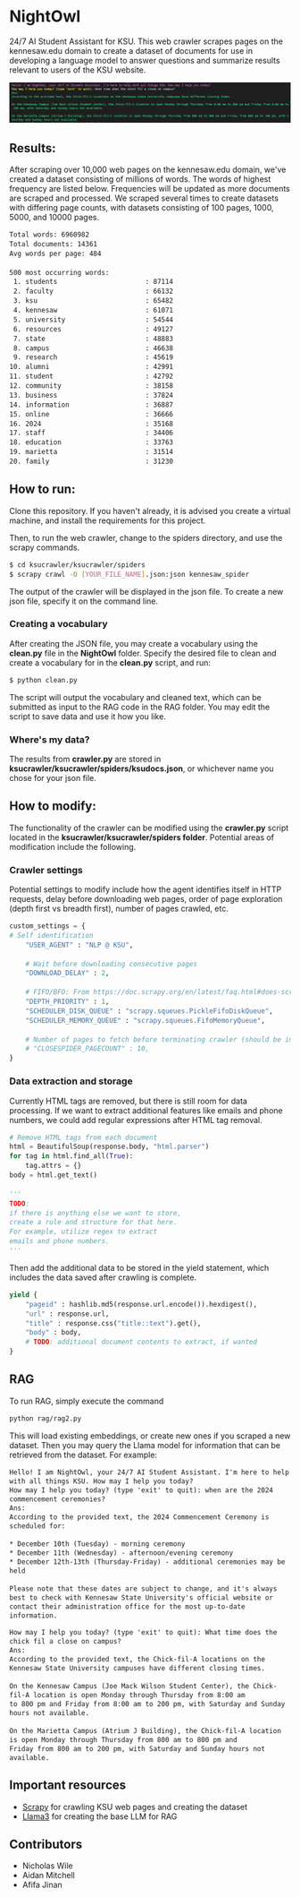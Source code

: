 # NightOwl
24/7 AI Student Assistant for KSU. This web crawler scrapes pages on the kennesaw.edu domain to create a dataset of documents for use in developing a language model to answer questions and summarize results relevant to users of the KSU website. 

![Example query and response](image.png)

## Results:
After scraping over 10,000 web pages on the kennesaw.edu domain, we've created a dataset consisting of millions of words. The words of highest frequency are listed below. Frequencies will be updated as more documents are scraped and processed. We scraped several times to create datasets with differing page counts, with datasets consisting of 100 pages, 1000, 5000, and 10000 pages.

```bash
Total words: 6960982
Total documents: 14361
Avg words per page: 484

500 most occurring words:
 1. students                      : 87114
 2. faculty                       : 66132
 3. ksu                           : 65482
 4. kennesaw                      : 61071
 5. university                    : 54544
 6. resources                     : 49127
 7. state                         : 48883
 8. campus                        : 46638
 9. research                      : 45619
10. alumni                        : 42991
11. student                       : 42792
12. community                     : 38158
13. business                      : 37824
14. information                   : 36887
15. online                        : 36666
16. 2024                          : 35168
17. staff                         : 34406
18. education                     : 33763
19. marietta                      : 31514
20. family                        : 31230
```
## How to run:

Clone this repository. If you haven't already, it is advised you create a virtual machine, and install the requirements for this project.

Then, to run the web crawler, change to the spiders directory, and use the scrapy commands. 
```bash
$ cd ksucrawler/ksucrawler/spiders
$ scrapy crawl -O [YOUR_FILE_NAME].json:json kennesaw_spider
```

The output of the crawler will be displayed in the json file. To create a new json file, specify it on the command line.

### Creating a vocabulary

After creating the JSON file, you may create a vocabulary using the **clean.py** file in the **NightOwl** folder. Specify the desired file to clean and create a vocabulary for in the **clean.py** script, and run:

```bash
$ python clean.py
```

The script will output the vocabulary and cleaned text, which can be submitted as input to the RAG code in the RAG folder. You may edit the script to save data and use it how you like.

### Where's my data?

The results from **crawler.py** are stored in **ksucrawler/ksucrawler/spiders/ksudocs.json**, or whichever name you chose for your json file.

## How to modify:

The functionality of the crawler can be modified using the **crawler.py** script located in the **ksucrawler/ksucrawler/spiders folder**. Potential areas of modification include the following.

### Crawler settings

Potential settings to modify include how the agent identifies itself in HTTP requests, delay before downloading web pages, order of page exploration (depth first vs breadth first), number of pages crawled, etc.

```python
custom_settings = {
# Self identification
    "USER_AGENT" : "NLP @ KSU",

    # Wait before downloading consecutive pages
    "DOWNLOAD_DELAY" : 2,

    # FIFO/BFO: From https://doc.scrapy.org/en/latest/faq.html#does-scrapy-crawl-in-breadth-first-or-depth-first-order
    "DEPTH_PRIORITY" : 1,
    "SCHEDULER_DISK_QUEUE" : "scrapy.squeues.PickleFifoDiskQueue",
    "SCHEDULER_MEMORY_QUEUE" : "scrapy.squeues.FifoMemoryQueue",

    # Number of pages to fetch before terminating crawler (should be increased after testing is done)
    # "CLOSESPIDER_PAGECOUNT" : 10,
}
```

### Data extraction and storage

Currently HTML tags are removed, but there is still room for data processing. If we want to extract additional features like emails and phone numbers, we could add regular expressions after HTML tag removal.

```python
# Remove HTML tags from each document
html = BeautifulSoup(response.body, "html.parser")
for tag in html.find_all(True):
    tag.attrs = {}
body = html.get_text()

'''
TODO: 
if there is anything else we want to store, 
create a rule and structure for that here. 
For example, utilize regex to extract 
emails and phone numbers.
'''
```

Then add the additional data to be stored in the yield statement, which includes the data saved after crawling is complete.

```python
yield { 
    "pageid" : hashlib.md5(response.url.encode()).hexdigest(),
    "url" : response.url,
    "title" : response.css("title::text").get(),
    "body" : body,
    # TODO: additional document contents to extract, if wanted
}
```

## RAG
To run RAG, simply execute the command
```bash
python rag/rag2.py
```

This will load existing embeddings, or create new ones if you scraped a new dataset. Then you may query the Llama model for information that can be retrieved from the dataset. For example:

```text
Hello! I am NightOwl, your 24/7 AI Student Assistant. I'm here to help with all things KSU. How may I help you today?
How may I help you today? (type 'exit' to quit): when are the 2024 commencement ceremonies?
Ans: 
According to the provided text, the 2024 Commencement Ceremony is scheduled for:

* December 10th (Tuesday) - morning ceremony
* December 11th (Wednesday) - afternoon/evening ceremony
* December 12th-13th (Thursday-Friday) - additional ceremonies may be held

Please note that these dates are subject to change, and it's always best to check with Kennesaw State University's official website or contact their administration office for the most up-to-date information.
```

```text
How may I help you today? (type 'exit' to quit): What time does the chick fil a close on campus?
Ans: 
According to the provided text, the Chick-fil-A locations on the Kennesaw State University campuses have different closing times.

On the Kennesaw Campus (Joe Mack Wilson Student Center), the Chick-fil-A location is open Monday through Thursday from 8:00 am 
to 800 pm and Friday from 8:00 am to 200 pm, with Saturday and Sunday hours not available.

On the Marietta Campus (Atrium J Building), the Chick-fil-A location is open Monday through Thursday from 800 am to 800 pm and 
Friday from 800 am to 200 pm, with Saturday and Sunday hours not available.
```

## Important resources
* [Scrapy]("https://docs.scrapy.org/en/latest/intro/overview.html") for crawling KSU web pages and creating the dataset
* [Llama3]("https://ollama.com/library/llama3") for creating the base LLM for RAG

## Contributors
* Nicholas Wile
* Aidan Mitchell
* Afifa Jinan